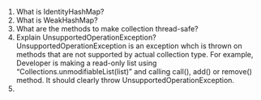 
1. What is IdentityHashMap?
2. What is WeakHashMap?
3. What are the methods to make collection thread-safe?
4. Explain UnsupportedOperationException?
UnsupportedOperationException is an exception whch is thrown on methods that are not supported by actual collection type.
For example, Developer is making a read-only list using “Collections.unmodifiableList(list)” and calling call(), add() or remove() method. It should clearly throw UnsupportedOperationException.<br/>
5. 

